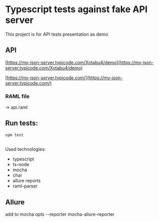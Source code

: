 # Typescript tests against fake API server

This project is for API tests presentation as demo



## API
[https://my-json-server.typicode.com/Xotabu4/demo](https://my-json-server.typicode.com/Xotabu4/demo)


[https://my-json-server.typicode.com/](https://my-json-server.typicode.com/)

### RAML file
-> api.raml

## Run tests:
`npm test`

##
Used technologies:
- typescript
- ts-node
- mocha
- chai
- allure reports
- raml-parser


## Allure
add to mocha opts
--reporter mocha-allure-reporter